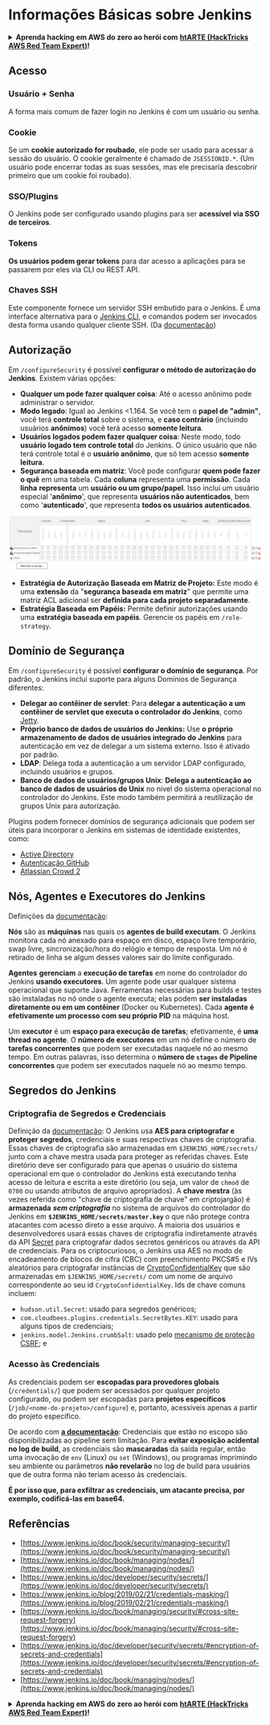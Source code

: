 # Informações Básicas sobre Jenkins

<details>

<summary><strong>Aprenda hacking em AWS do zero ao herói com</strong> <a href="https://training.hacktricks.xyz/courses/arte"><strong>htARTE (HackTricks AWS Red Team Expert)</strong></a><strong>!</strong></summary>

Outras formas de apoiar o HackTricks:

* Se você quer ver sua **empresa anunciada no HackTricks** ou **baixar o HackTricks em PDF**, confira os [**PLANOS DE ASSINATURA**](https://github.com/sponsors/carlospolop)!
* Adquira o [**material oficial PEASS & HackTricks**](https://peass.creator-spring.com)
* Descubra [**A Família PEASS**](https://opensea.io/collection/the-peass-family), nossa coleção de [**NFTs**](https://opensea.io/collection/the-peass-family) exclusivos
* **Junte-se ao grupo** 💬 [**Discord**](https://discord.gg/hRep4RUj7f) ou ao [**grupo do telegram**](https://t.me/peass) ou **siga-me** no **Twitter** 🐦 [**@carlospolopm**](https://twitter.com/carlospolopm)**.**
* **Compartilhe suas técnicas de hacking enviando PRs para os repositórios github** [**HackTricks**](https://github.com/carlospolop/hacktricks) e [**HackTricks Cloud**](https://github.com/carlospolop/hacktricks-cloud).

</details>

## Acesso

### Usuário + Senha

A forma mais comum de fazer login no Jenkins é com um usuário ou senha.

### Cookie

Se um **cookie autorizado for roubado**, ele pode ser usado para acessar a sessão do usuário. O cookie geralmente é chamado de `JSESSIONID.*`. (Um usuário pode encerrar todas as suas sessões, mas ele precisaria descobrir primeiro que um cookie foi roubado).

### SSO/Plugins

O Jenkins pode ser configurado usando plugins para ser **acessível via SSO de terceiros**.

### Tokens

**Os usuários podem gerar tokens** para dar acesso a aplicações para se passarem por eles via CLI ou REST API.

### Chaves SSH

Este componente fornece um servidor SSH embutido para o Jenkins. É uma interface alternativa para o [Jenkins CLI](https://www.jenkins.io/doc/book/managing/cli/), e comandos podem ser invocados desta forma usando qualquer cliente SSH. (Da [documentação](https://plugins.jenkins.io/sshd/))

## Autorização

Em `/configureSecurity` é possível **configurar o método de autorização do Jenkins**. Existem várias opções:

* **Qualquer um pode fazer qualquer coisa**: Até o acesso anônimo pode administrar o servidor.
* **Modo legado**: Igual ao Jenkins <1.164. Se você tem o **papel de "admin"**, você terá **controle total** sobre o sistema, e **caso contrário** (incluindo usuários **anônimos**) você terá acesso **somente leitura**.
* **Usuários logados podem fazer qualquer coisa**: Neste modo, todo **usuário logado tem controle total** do Jenkins. O único usuário que não terá controle total é o **usuário anônimo**, que só tem acesso **somente leitura**.
* **Segurança baseada em matriz**: Você pode configurar **quem pode fazer o quê** em uma tabela. Cada **coluna** representa uma **permissão**. Cada **linha** **representa** um **usuário ou um grupo/papel**. Isso inclui um usuário especial '**anônimo**', que representa **usuários não autenticados**, bem como '**autenticado**', que representa **todos os usuários autenticados**.

![](<../../.gitbook/assets/image (40).png>)

* **Estratégia de Autorização Baseada em Matriz de Projeto:** Este modo é uma **extensão** da "**segurança baseada em matriz**" que permite uma matriz ACL adicional ser **definida para cada projeto separadamente**.
* **Estratégia Baseada em Papéis:** Permite definir autorizações usando uma **estratégia baseada em papéis**. Gerencie os papéis em `/role-strategy`.

## **Domínio de Segurança**

Em `/configureSecurity` é possível **configurar o domínio de segurança**. Por padrão, o Jenkins inclui suporte para alguns Domínios de Segurança diferentes:

* **Delegar ao contêiner de servlet**: Para **delegar a autenticação a um contêiner de servlet que executa o controlador do Jenkins**, como [Jetty](https://www.eclipse.org/jetty/).
* **Próprio banco de dados de usuários do Jenkins:** Use **o próprio armazenamento de dados de usuários integrado do Jenkins** para autenticação em vez de delegar a um sistema externo. Isso é ativado por padrão.
* **LDAP**: Delega toda a autenticação a um servidor LDAP configurado, incluindo usuários e grupos.
* **Banco de dados de usuários/grupos Unix**: **Delega a autenticação ao banco de dados de usuários do Unix** no nível do sistema operacional no controlador do Jenkins. Este modo também permitirá a reutilização de grupos Unix para autorização.

Plugins podem fornecer domínios de segurança adicionais que podem ser úteis para incorporar o Jenkins em sistemas de identidade existentes, como:

* [Active Directory](https://plugins.jenkins.io/active-directory)
* [Autenticação GitHub](https://plugins.jenkins.io/github-oauth)
* [Atlassian Crowd 2](https://plugins.jenkins.io/crowd2)

## Nós, Agentes e Executores do Jenkins

Definições da [documentação](https://www.jenkins.io/doc/book/managing/nodes/):

**Nós** são as **máquinas** nas quais os **agentes de build executam**. O Jenkins monitora cada nó anexado para espaço em disco, espaço livre temporário, swap livre, sincronização/hora do relógio e tempo de resposta. Um nó é retirado de linha se algum desses valores sair do limite configurado.

**Agentes** **gerenciam** a **execução de tarefas** em nome do controlador do Jenkins **usando executores**. Um agente pode usar qualquer sistema operacional que suporte Java. Ferramentas necessárias para builds e testes são instaladas no nó onde o agente executa; elas podem **ser instaladas diretamente ou em um contêiner** (Docker ou Kubernetes). Cada **agente é efetivamente um processo com seu próprio PID** na máquina host.

Um **executor** é um **espaço para execução de tarefas**; efetivamente, é **uma thread no agente**. O **número de executores** em um nó define o número de **tarefas concorrentes** que podem ser executadas naquele nó ao mesmo tempo. Em outras palavras, isso determina o **número de `stages` de Pipeline concorrentes** que podem ser executados naquele nó ao mesmo tempo.

## Segredos do Jenkins

### Criptografia de Segredos e Credenciais

Definição da [documentação](https://www.jenkins.io/doc/developer/security/secrets/#encryption-of-secrets-and-credentials):
O Jenkins usa **AES para criptografar e proteger segredos**, credenciais e suas respectivas chaves de criptografia. Essas chaves de criptografia são armazenadas em `$JENKINS_HOME/secrets/` junto com a chave mestra usada para proteger as referidas chaves. Este diretório deve ser configurado para que apenas o usuário do sistema operacional em que o controlador do Jenkins está executando tenha acesso de leitura e escrita a este diretório (ou seja, um valor de `chmod` de `0700` ou usando atributos de arquivo apropriados). A **chave mestra** (às vezes referida como "chave de criptografia de chave" em criptojargão) é **armazenada** _**sem criptografia**_ no sistema de arquivos do controlador do Jenkins em **`$JENKINS_HOME/secrets/master.key`** o que não protege contra atacantes com acesso direto a esse arquivo. A maioria dos usuários e desenvolvedores usará essas chaves de criptografia indiretamente através da API [Secret](https://javadoc.jenkins.io/byShortName/Secret) para criptografar dados secretos genéricos ou através da API de credenciais. Para os criptocuriosos, o Jenkins usa AES no modo de encadeamento de blocos de cifra (CBC) com preenchimento PKCS#5 e IVs aleatórios para criptografar instâncias de [CryptoConfidentialKey](https://javadoc.jenkins.io/byShortName/CryptoConfidentialKey) que são armazenadas em `$JENKINS_HOME/secrets/` com um nome de arquivo correspondente ao seu id `CryptoConfidentialKey`. Ids de chave comuns incluem:

* `hudson.util.Secret`: usado para segredos genéricos;
* `com.cloudbees.plugins.credentials.SecretBytes.KEY`: usado para alguns tipos de credenciais;
* `jenkins.model.Jenkins.crumbSalt`: usado pelo [mecanismo de proteção CSRF](https://www.jenkins.io/doc/book/managing/security/#cross-site-request-forgery); e

### Acesso às Credenciais

As credenciais podem ser **escopadas para provedores globais** (`/credentials/`) que podem ser acessados por qualquer projeto configurado, ou podem ser escopadas para **projetos específicos** (`/job/<nome-do-projeto>/configure`) e, portanto, acessíveis apenas a partir do projeto específico.

De acordo com [**a documentação**](https://www.jenkins.io/blog/2019/02/21/credentials-masking/): Credenciais que estão no escopo são disponibilizadas ao pipeline sem limitação. Para **evitar exposição acidental no log de build**, as credenciais são **mascaradas** da saída regular, então uma invocação de `env` (Linux) ou `set` (Windows), ou programas imprimindo seu ambiente ou parâmetros **não revelarão** no log de build para usuários que de outra forma não teriam acesso às credenciais.

**É por isso que, para exfiltrar as credenciais, um atacante precisa, por exemplo, codificá-las em base64.**

## Referências

* [https://www.jenkins.io/doc/book/security/managing-security/](https://www.jenkins.io/doc/book/security/managing-security/)
* [https://www.jenkins.io/doc/book/managing/nodes/](https://www.jenkins.io/doc/book/managing/nodes/)
* [https://www.jenkins.io/doc/developer/security/secrets/](https://www.jenkins.io/doc/developer/security/secrets/)
* [https://www.jenkins.io/blog/2019/02/21/credentials-masking/](https://www.jenkins.io/blog/2019/02/21/credentials-masking/)
* [https://www.jenkins.io/doc/book/managing/security/#cross-site-request-forgery](https://www.jenkins.io/doc/book/managing/security/#cross-site-request-forgery)
* [https://www.jenkins.io/doc/developer/security/secrets/#encryption-of-secrets-and-credentials](https://www.jenkins.io/doc/developer/security/secrets/#encryption-of-secrets-and-credentials)
* [https://www.jenkins.io/doc/book/managing/nodes/](https://www.jenkins.io/doc/book/managing/nodes/)

<details>

<summary><strong>Aprenda hacking em AWS do zero ao herói com</strong> <a href="https://training.hacktricks.xyz/courses/arte"><strong>htARTE (HackTricks AWS Red Team Expert)</strong></a><strong>!</strong></summary>

Outras formas de apoiar o HackTricks:

* Se você quer ver sua **empresa anunciada no HackTricks** ou **baixar o HackTricks em PDF**, confira os [**PLANOS DE ASSINATURA**](https://github.com/sponsors/carlospolop)!
* Adquira o [**material oficial PEASS & HackTricks**](https://peass.creator-spring.com)
* Descubra [**A Família PEASS**](https://opensea.io/collection/the-peass-family), nossa coleção de [**NFTs**](https://opensea.io/collection/the-peass-family) exclusivos
* **Junte-se ao grupo** 💬 [**Discord**](https://discord.gg/hRep4RUj7f) ou ao [**grupo do telegram**](https://t.me/peass) ou **siga-me** no **Twitter** 🐦 [**@carlospolopm**](https://twitter.com/carlospolopm)**.**
* **Compartilhe suas técnicas de hacking enviando PRs para os repositórios github** [**HackTricks**](https://github.com/carlospolop/hacktricks) e [**HackTricks Cloud**](https://github.com/carlospolop/hacktricks-cloud).

</details>
